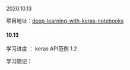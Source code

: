 2020.10.13

项目地址：[deep-learning-with-keras-notebooks](https://github.com/erhwenkuo/deep-learning-with-keras-notebooks)

#### 10.13  

学习进度 ： keras API范例 1.2

学习随记：
